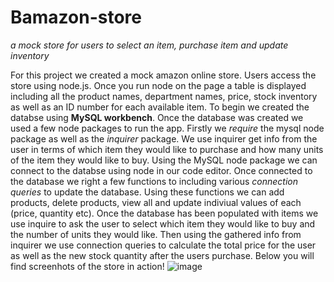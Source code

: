 # Bamazon-store

*a mock store for users to select an item, purchase item and update inventory*

  For this project we created a mock amazon online store. Users access the store using node.js. Once you run node on the page
  a table is displayed including all the product names, department names, price, stock inventory as well as an ID number for 
  each available item. To begin we created the databse using **MySQL workbench**. Once the database was created we used a few
  node packages to run the app. Firstly we *require* the mysql node package as well as the *inquirer* package. We use inquirer
  get info from the user in terms of which item they would like to purchase and how many units of the item they would like to 
  buy. Using the MySQL node package we can connect to the databse using node in our code editor. Once connected to the 
  database we right a few functions to including various *connection queries* to update the database. Using these functions we can add products, delete products, view all and update indiviual values of each (price, quantity etc). Once the database has been populated with items we use inquire to ask the user to select which item they would like to buy and the number of units they would like. Then using the gathered info from inquirer we use connection queries to calculate the total price for the 
  user as well as the new stock quantity after the users purchase. Below you will find screenhots of the store in action!
![image](https://user-images.githubusercontent.com/46271448/56915594-f3cc7180-6a84-11e9-9c61-30fc9fb1a048.png)
